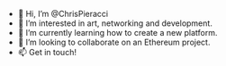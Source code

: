 - 👋 Hi, I’m @ChrisPieracci
- 👀 I’m interested in art, networking and development.
- 🌱 I’m currently learning how to create a new platform.
- 💞️ I’m looking to collaborate on an Ethereum project.
- 📫 Get in touch!

<!---
ChrisPieracci/ChrisPieracci is a ✨ special ✨ repository because its `README.md` (this file) appears on your GitHub profile.
You can click the Preview link to take a look at your changes.
--->
